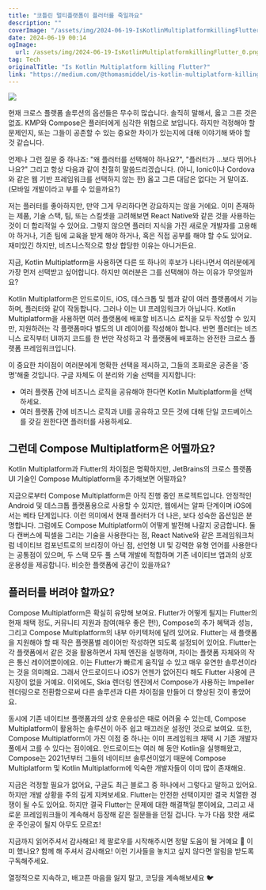 ```yaml
---
title: "코틀린 멀티플랫폼이 플러터를 죽일까요"
description: ""
coverImage: "/assets/img/2024-06-19-IsKotlinMultiplatformkillingFlutter_0.png"
date: 2024-06-19 00:14
ogImage: 
  url: /assets/img/2024-06-19-IsKotlinMultiplatformkillingFlutter_0.png
tag: Tech
originalTitle: "Is Kotlin Multiplatform killing Flutter?"
link: "https://medium.com/@thomasmiddel/is-kotlin-multiplatform-killing-flutter-c35f7a06e0ac"
---
```




<img src="https://miro.medium.com/v2/resize:fit:1400/1*9tMerLCXlni2rnhmZXZKRQ.gif" />

현재 크로스 플랫폼 솔루션의 옵션들은 무수히 많습니다. 솔직히 말해서, 옳고 그른 것은 없죠. KMP와 Compose은 플러터에게 심각한 위협으로 보입니다. 하지만 걱정해야 할 문제인지, 또는 그들이 공존할 수 있는 중요한 차이가 있는지에 대해 이야기해 봐야 할 것 같습니다.

언제나 그런 질문 중 하나죠: "왜 플러터를 선택해야 하나요?", "플러터가 ...보다 뛰어나나요?" 그리고 항상 다음과 같이 친절히 말씀드리겠습니다. (아니, Ionic이나 Cordova와 같은 웹 기반 프레임워크를 선택하지 않는 한) 옳고 그른 대답은 없다는 거 말이죠. (모바일 개발이라고 부를 수 있을까요?)

저는 플러터를 좋아하지만, 만약 그게 무리하다면 강요하지는 않을 거에요. 이미 존재하는 제품, 기술 스택, 팀, 또는 스킬셋을 고려해보면 React Native와 같은 것을 사용하는 것이 더 합리적일 수 있어요. 그렇지 않으면 플러터 지식을 가진 새로운 개발자를 고용해야 하거나, 기존 팀에 교육을 받게 해야 하거나, 혹은 직접 공부를 해야 할 수도 있어요. 재미있긴 하지만, 비즈니스적으로 항상 합당한 이유는 아니거든요.


<div class="content-ad"></div>

지금, Kotlin Multiplatform을 사용하면 다른 또 하나의 후보가 나타나면서 여러분에게 가장 먼저 선택받고 싶어합니다. 하지만 여러분은 그를 선택해야 하는 이유가 무엇일까요?

Kotlin Multiplatform은 안드로이드, iOS, 데스크톱 및 웹과 같이 여러 플랫폼에서 기능하며, 플러터와 같이 작동합니다. 그러나 이는 UI 프레임워크가 아닙니다. Kotlin Multiplatform을 사용하면 여러 플랫폼에 배포할 비즈니스 로직을 모두 작성할 수 있지만, 지원하려는 각 플랫폼마다 별도의 UI 레이어를 작성해야 합니다.
반면 플러터는 비즈니스 로직부터 UI까지 코드를 한 번만 작성하고 각 플랫폼에 배포하는 완전한 크로스 플랫폼 프레임워크입니다.

이 중요한 차이점이 여러분에게 명확한 선택을 제시하고, 그들의 조화로운 공존을 '증명'해줄 것입니다. 구글 자체도 이 분리와 기술 선택을 지지합니다:

- 여러 플랫폼 간에 비즈니스 로직을 공유해야 한다면 Kotlin Multiplatform을 선택하세요.
- 여러 플랫폼 간에 비즈니스 로직과 UI를 공유하고 모든 것에 대해 단일 코드베이스를 갖길 원한다면 플러터를 사용하세요.

<div class="content-ad"></div>

## 그런데 Compose Multiplatform은 어떨까요?

Kotlin Multiplatform과 Flutter의 차이점은 명확하지만, JetBrains의 크로스 플랫폼 UI 기술인 Compose Multiplatform을 추가해보면 어떨까요?

지금으로부터 Compose Multiplatform은 아직 진행 중인 프로젝트입니다. 안정적인 Android 및 데스크톱 플랫폼용으로 사용할 수 있지만, 웹에서는 알파 단계이며 iOS에서는 베타 단계입니다. 이런 의미에서 현재 플러터가 더 나은, 보다 성숙한 옵션임은 분명합니다. 그럼에도 Compose Multiplatform이 어떻게 발전해 나갈지 궁금합니다. 둘 다 캔버스에 픽셀을 그리는 기술을 사용한다는 점, React Native와 같은 프레임워크처럼 네이티브 컴포넌트로의 브리징이 아닌 점, 선언형 UI 및 강력한 유형 언어를 사용한다는 공통점이 있으며, 두 스택 모두 풀 스택 개발에 적합하며 기존 네이티브 앱과의 상호 운용성을 제공합니다. 비슷한 플랫폼에 공간이 있을까요?

## 플러터를 버려야 할까요?

<div class="content-ad"></div>

Compose Multiplatform은 확실히 유망해 보여요. Flutter가 어떻게 될지는 Flutter의 현재 채택 정도, 커뮤니티 지원과 참여(매우 좋은 편!), Compose의 추가 혜택과 성능, 그리고 Compose Multiplatform의 내부 아키텍처에 달려 있어요. Flutter는 새 플랫폼을 지원해야 할 때 작은 플랫폼별 레이어만 작성하면 되도록 설정되어 있어요. Flutter는 각 플랫폼에서 같은 것을 활용하면서 자체 엔진을 실행하며, 차이는 플랫폼 자체와의 작은 통신 레이어뿐이에요. 이는 Flutter가 빠르게 움직일 수 있고 매우 유연한 솔루션이라는 것을 의미해요. 그래서 안드로이드나 iOS가 언젠가 없어진다 해도 Flutter 사용에 큰 지장이 없을 거예요. 이외에도, Skia 렌더링 엔진에서 Compose가 사용하는 Impeller 렌더링으로 전환함으로써 다른 솔루션과 다른 차이점을 만들어 더 향상된 것이 좋았어요.

동시에 기존 네이티브 플랫폼과의 상호 운용성은 때로 어려울 수 있는데, Compose Multiplatform이 활용하는 솔루션이 아주 쉽고 매끄러운 설정인 것으로 보여요. 또한, Compose Multiplatform이 가진 이점 중 하나는 이미 프레임워크 채택 시 기존 개발자 풀에서 고를 수 있다는 점이에요. 안드로이드는 여러 해 동안 Kotlin을 실행해왔고, Compose는 2021년부터 그들의 네이티브 솔루션이었기 때문에 Compose Multiplatform 및 Kotlin Multiplatform에 익숙한 개발자들이 이미 많이 존재해요.

지금은 걱정할 필요가 없어요, 구글도 최근 블로그 중 하나에서 그렇다고 말하고 있어요. 하지만 개발 상황을 주의 깊게 지켜보세요. Flutter는 안전한 선택이지만 결국 치열한 경쟁이 될 수도 있어요. 하지만 결국 Flutter는 문제에 대한 해결책일 뿐이에요, 그리고 새로운 프레임워크들이 계속해서 등장해 같은 질문들을 던질 겁니다. 누가 다음 핫한 새로운 주인공이 될지 아무도 모르죠!

지금까지 읽어주셔서 감사해요! 제 팔로우를 시작해주시면 정말 도움이 될 거예요 🙏 이미 했나요? 함께 해 주셔서 감사해요! 이런 기사들을 놓치고 싶지 않다면 알림을 받도록 구독해주세요.

<div class="content-ad"></div>

열정적으로 지속하고, 배고픈 마음을 잃지 말고, 코딩을 계속해보세요 🐦